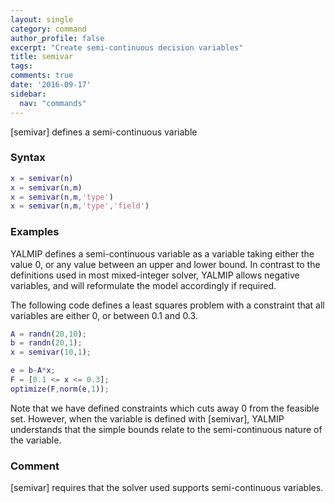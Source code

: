 ```yaml
---
layout: single
category: command
author_profile: false
excerpt: "Create semi-continuous decision variables"
title: semivar
tags:
comments: true
date: '2016-09-17'
sidebar:
  nav: "commands"
---
```


[semivar] defines a semi-continuous variable

### Syntax

````matlab
x = semivar(n)
x = semivar(n,m)
x = semivar(n,m,'type')
x = semivar(n,m,'type','field')
````

### Examples

YALMIP defines a semi-continuous variable as a variable taking either the value 0, or any value between an upper and lower bound. In contrast to the definitions used in most mixed-integer solver, YALMIP allows negative variables, and will reformulate the model accordingly if required.

The following code defines a least squares problem with a constraint that all variables are either 0, or between 0.1 and 0.3.

````matlab
A = randn(20,10);
b = randn(20,1);
x = semivar(10,1);

e = b-A*x;
F = [0.1 <= x <= 0.3];
optimize(F,norm(e,1));
````

Note that we have defined constraints which cuts away 0 from the feasible set. However, when the variable is defined with [semivar], YALMIP understands that the simple bounds relate to the semi-continuous nature of the variable.

### Comment

[semivar] requires that the solver used supports semi-continuous variables.
